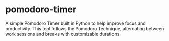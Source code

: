 # pomodoro-timer
A simple Pomodoro Timer built in Python to help improve focus and productivity. This tool follows the Pomodoro Technique, alternating between work sessions and breaks with customizable durations.
